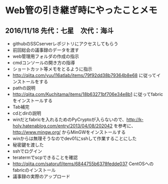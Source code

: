 # Web管の引き継ぎ時にやったことメモ

## 2016/11/18 先代：七星　次代：海斗

- githubのSSCserverレポジトリにアクセスしてもらう
- 前回総会の議事録のデータを渡す
- web管理用フォルダの作成の指示
- cmdコンソールの開き方の指導
- ショートカット等メモをとるように指示
- http://qiita.com/yuu116atlab/items/79f92dd38b79364b8e68 に従ってインストールをする
- pathの説明
- http://qiita.com/Kuchitama/items/18b63271bf706e34e8b1 に従ってfabricをインストールする
- Tab補完
- cdとdirの説明
- winだとfabricを入れるためのPyCryptoが入らないので、http://k-holy.hatenablog.com/entry/2013/04/08/202042 を参考に、http://www.mingw.org/ からMinGWをインストールする
- winからは無理そうなのでdev01にsshして作業することにした
- 秘密鍵を渡した
- sshでログイン
- teratermでscpできることを確認
- http://qiita.com/satoruf/items/6844755b6378fedde037 CentOSへのfabricのインストール
- 議事録の実際のアップロード
